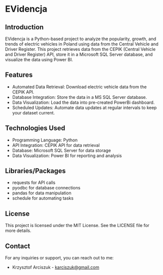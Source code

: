 # EVidencja

## Introduction

EVidencja is a Python-based project to analyze the popularity, growth, and trends of electric vehicles in Poland using data from the Central Vehicle and Driver Register. This project retrieves data from the CEPIK (Central Vehicle and Driver Register) API, store it in a Microsoft SQL Server database, and visualize the data using Power BI.

## Features
- Automated Data Retrieval: Download electric vehicle data from the CEPIK API.
- Database Integration: Store the data in a MS SQL Server database.
- Data Visualization: Load the data into pre-created PowerBi dashboard.
- Scheduled Updates: Automate data updates at regular intervals to keep your dataset current.

## Technologies Used
- Programming Language: Python
- API Integration: CEPIK API for data retrieval
- Database: Microsoft SQL Server for data storage
- Data Visualization: Power BI for reporting and analysis

## Libraries/Packages

- requests for API calls
- pyodbc for database connections
- pandas for data manipulation
- schedule for automating tasks

## License
This project is licensed under the MIT License. See the LICENSE file for more details.

## Contact
For any inquiries or support, you can reach out to me:
- Krzysztof Arciszuk - karciszuk@gmail.com
